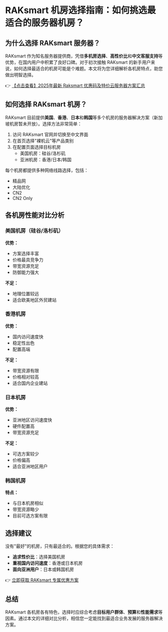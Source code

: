 # RAKsmart 机房选择指南：如何挑选最适合的服务器机房？

## 为什么选择 RAKsmart 服务器？

RAKsmart 作为知名服务器提供商，凭借**多机房选择**、**高性价比**和**中文客服支持**等优势，在国内用户中积累了良好口碑。对于初次接触 RAKsmart 的新手用户来说，如何选择最适合的机房可能是个难题。本文将为您详细解析各机房特点，助您做出明智选择。

👉 [【点击查看】2025年最新 Raksmart 优惠码及特价云服务器方案汇总](https://bit.ly/raksmart)

## 如何选择 RAKsmart 机房？

RAKsmart 目前提供**美国**、**香港**、**日本**和**韩国**等多个机房的服务器解决方案（新加坡机房暂未开放）。选择方法非常简单：

1. 访问 RAKsmart 官网并切换至中文界面
2. 在首页选择"裸机云"等产品类别
3. 在配置页面选择目标机房
   - 美国机房：硅谷/洛杉矶
   - 亚洲机房：香港/日本/韩国

每个机房都提供多种网络线路选择，包括：
- 精品网
- 大陆优化
- CN2
- CN2 Only

## 各机房性能对比分析

### 美国机房（硅谷/洛杉矶）
**优势：**
- 方案选择丰富
- 价格最具竞争力
- 带宽资源充足
- 防御能力强大

**不足：**
- 地理位置较远
- 适合欧美地区外贸建站

### 香港机房
**优势：**
- 国内访问速度快
- 稳定性出色
- 配置高端

**不足：**
- 带宽资源有限
- 价格相对较高
- 适合国内企业建站

### 日本机房
**优势：**
- 亚洲地区访问速度快
- 硬件配置高
- 带宽资源充足

**不足：**
- 可选方案较少
- 价格偏高
- 适合亚洲地区用户

### 韩国机房
**特点：**
- 与日本机房相似
- 带宽资源略少
- 目前可选方案有限

## 选择建议

没有"最好"的机房，只有最适合的。根据您的具体需求：

- **追求性价比**：选择美国机房
- **重视国内访问速度**：香港或日本机房
- **面向亚洲用户**：日本或韩国机房

👉 [立即获取 RAKsmart 专属优惠方案](https://bit.ly/raksmart)

## 总结

RAKsmart 各机房各有特色，选择时应综合考虑**目标用户群体**、**预算**和**性能需求**等因素。通过本文的详细对比分析，相信您一定能找到最适合业务发展的服务器解决方案。